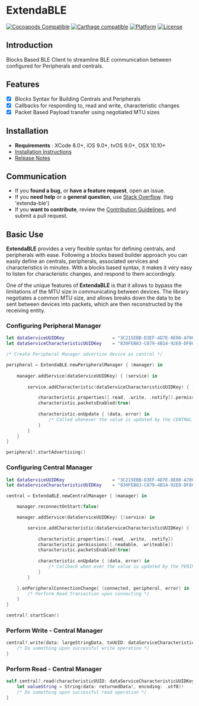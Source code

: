 # ExtendaBLE

[![Cocoapods Compatible](https://img.shields.io/badge/pod-v0.2-blue.svg)]()
[![Carthage compatible](https://img.shields.io/badge/Carthage-compatible-4BC51D.svg?style=flat)]()
[![Platform](https://img.shields.io/badge/platform-iOS%20|%20tvOS|%20OSX-lightgrey.svg)]()
[![License](https://img.shields.io/badge/license-MIT-343434.svg)](/LICENSE.md)

## Introduction

Blocks Based BLE Client to streamline BLE communication between configured for Peripherals and centrals.

## Features

- [x] Blocks Syntax for Building Centrals and Peripherals
- [x] Callbacks for responding to, read and write, characteristic changes
- [x] Packet Based Payload transfer using negotiated MTU sizes

## Installation

* **Requirements** : XCode 8.0+, iOS 9.0+, tvOS 9.0+, OSX 10.10+
* [Installation Instructions](/Documentation/installation.md)
* [Release Notes](/Documentation/release_notes.md)

## Communication

- If you **found a bug**, or **have a feature request**, open an issue.
- If you **need help** or a **general question**, use [Stack Overflow](http://stackoverflow.com/questions/tagged/extenda-ble). (tag 'extenda-ble')
- If you **want to contribute**, review the [Contribution Guidelines](/Documentation/CONTRIBUTING.md), and submit a pull request.

## Basic Use

**ExtendaBLE** provides a very flexible syntax for defining centrals, and peripherals with ease. Following a blocks based builder approach you can easily define an centrals, peripherals, associated services and characteristics in minutes. With a blocks based syntax, it makes it very easy to listen for characteristic changes, and respond to them accordingly.

One of the unique features of **ExtendaBLE** is that it allows to bypass the limitations of the MTU size in communicating between devices. The library negotiates a common MTU size, and allows breaks down the data to be sent between devices into packets, which are then reconstructed by the receiving entity.

### Configuring Peripheral Manager

```swift
let dataServiceUUIDKey                  = "3C215EBB-D3EF-4D7E-8E00-A700DFD6E9EF"
let dataServiceCharacteristicUUIDKey    = "830FEB83-C879-4B14-92E0-DF8CCDDD8D8F"

/* Create Peripheral Manager advertise device as central */

peripheral = ExtendaBLE.newPeripheralManager { (manager) in
    
    manager.addService(dataServiceUUIDKey) { (service) in
        
        service.addCharacteristic(dataServiceCharacteristicUUIDKey) { (characteristic) in

            characteristic.properties([.read, .write, .notify]).permissions([.readable, .writeable])
            characteristic.packetsEnabled(true)
                
            characteristic.onUpdate { (data, error) in
                /* Called whenever the value is updated by the CENTRAL */
            }
        }
    }
}

peripheral?.startAdvertising()
```

### Configuring Central Manager

```swift
let dataServiceUUIDKey                  = "3C215EBB-D3EF-4D7E-8E00-A700DFD6E9EF"
let dataServiceCharacteristicUUIDKey    = "830FEB83-C879-4B14-92E0-DF8CCDDD8D8F"

central = ExtendaBLE.newCentralManager { (manager) in

    manager.reconnectOnStart(false)

    manager.addService(dataServiceUUIDKey) {(service) in

        service.addCharacteristic(dataServiceCharacteristicUUIDKey) { (characteristic) in
            
            characteristic.properties([.read, .write, .notify])
            characteristic.permissions([.readable, .writeable])
            characteristic.packetsEnabled(true)
            
            characteristic.onUpdate { (data, error) in
                /* Callback when ever the value is updated by the PERIPHERAL */
            }
        }

    }.onPeripheralConnectionChange{ (connected, peripheral, error) in
        /* Perform Read Transaction upon connecting */
    }
}

central?.startScan()
```

### Perform Write - Central Manager 

```swift 
central?.write(data: largeStringData, toUUID: dataServiceCharacteristicUUIDKey) { (writtenData, error) in        
    /* Do something upon successful write operation */
} 
```

### Perform Read - Central Manager 

```swift
self.central?.read(characteristicUUID: dataServiceCharacteristicUUIDKey) { (returnedData, error) in
    let valueString = String(data: returnedData!, encoding: .utf8)!
    /* Do something upon successful read operation */  
}
```
